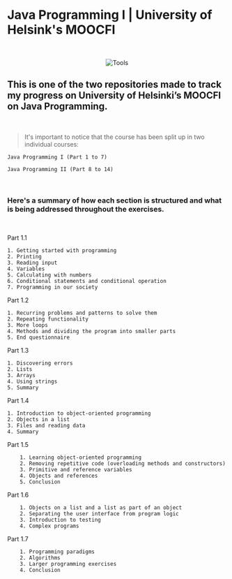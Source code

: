 # Java Programming I | University of Helsink's MOOCFI

<br>
<div align="center">

![Tools](https://skillicons.dev/icons?i=java,github)

</div>


## This is one of the two repositories made to track my progress on University of Helsinki’s MOOCFI on Java Programming.

<br>
 
> It's important to notice that the course has been split up in two individual courses:

```
Java Programming I (Part 1 to 7)

Java Programming II (Part 8 to 14) 
```

<br>

### Here's a summary of how each section is structured and what is being addressed throughout the exercises.

<br>

Part 1.1

```
1. Getting started with programming
2. Printing
3. Reading input
4. Variables
5. Calculating with numbers
6. Conditional statements and conditional operation
7. Programming in our society
```

Part 1.2

```
1. Recurring problems and patterns to solve them
2. Repeating functionality
3. More loops
4. Methods and dividing the program into smaller parts
5. End questionnaire
```

Part 1.3

```
1. Discovering errors
2. Lists
3. Arrays
4. Using strings
5. Summary
```

Part 1.4

```
1. Introduction to object-oriented programming
2. Objects in a list
3. Files and reading data
4. Summary
```

Part 1.5

```
    1. Learning object-oriented programming
    2. Removing repetitive code (overloading methods and constructors)
    3. Primitive and reference variables
    4. Objects and references
    5. Conclusion
```

Part 1.6

```
    1. Objects on a list and a list as part of an object
    2. Separating the user interface from program logic
    3. Introduction to testing
    4. Complex programs
```

Part 1.7

```
    1. Programming paradigms
    2. Algorithms
    3. Larger programming exercises
    4. Conclusion
```